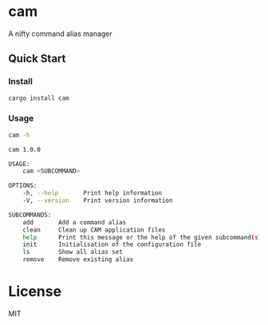 # cam

A nifty command alias manager

## Quick Start


### Install

```bash
cargo install cam
```

### Usage

```bash
cam -h
```

```bash
cam 1.0.0

USAGE:
    cam <SUBCOMMAND>

OPTIONS:
    -h, --help       Print help information
    -V, --version    Print version information

SUBCOMMANDS:
    add       Add a command alias
    clean     Clean up CAM application files
    help      Print this message or the help of the given subcommand(s)
    init      Initialisation of the configuration file
    ls        Show all alias set
    remove    Remove existing alias
```

# License
MIT
